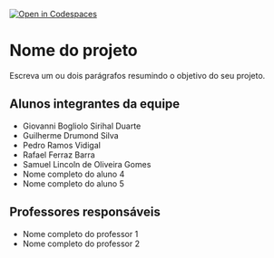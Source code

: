 [![Open in Codespaces](https://classroom.github.com/assets/launch-codespace-f4981d0f882b2a3f0472912d15f9806d57e124e0fc890972558857b51b24a6f9.svg)](https://classroom.github.com/open-in-codespaces?assignment_repo_id=10121674)
# Nome do projeto
Escreva um ou dois parágrafos resumindo o objetivo do seu projeto.

## Alunos integrantes da equipe

* Giovanni Bogliolo Sirihal Duarte
* Guilherme Drumond Silva
* Pedro Ramos Vidigal
* Rafael Ferraz Barra
* Samuel Lincoln de Oliveira Gomes
* Nome completo do aluno 4
* Nome completo do aluno 5



## Professores responsáveis

* Nome completo do professor 1
* Nome completo do professor 2

